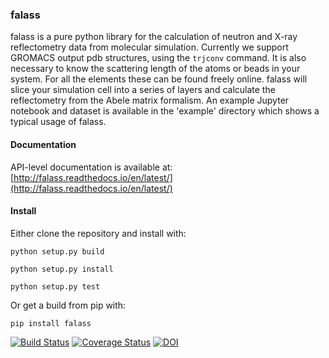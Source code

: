 ### falass

falass is a pure python library for the calculation of neutron and X-ray reflectometry data from molecular simulation. Currently we support GROMACS output pdb structures, using the `trjconv` command. It is also necessary to know the scattering length of the atoms or beads in your system. For all the elements these can be found freely online. falass will slice your simulation cell into a series of layers and calculate the reflectometry from the Abele matrix formalism. An example Jupyter notebook and dataset is available in the 'example' directory which shows a typical usage of falass.

#### Documentation

API-level documentation is available at: [http://falass.readthedocs.io/en/latest/](http://falass.readthedocs.io/en/latest/) 

#### Install

Either clone the repository and install with:

```
python setup.py build

python setup.py install 

python setup.py test
```

Or get a build from pip with:

`pip install falass`

[![Build Status](https://travis-ci.org/arm61/falass.svg?branch=0.0.2)](https://travis-ci.org/arm61/falass)
[![Coverage Status](https://coveralls.io/repos/github/arm61/falass/badge.svg?branch=master)](https://coveralls.io/github/arm61/falass?branch=master)
[![DOI](https://zenodo.org/badge/112358527.svg)](https://zenodo.org/badge/latestdoi/112358527)
